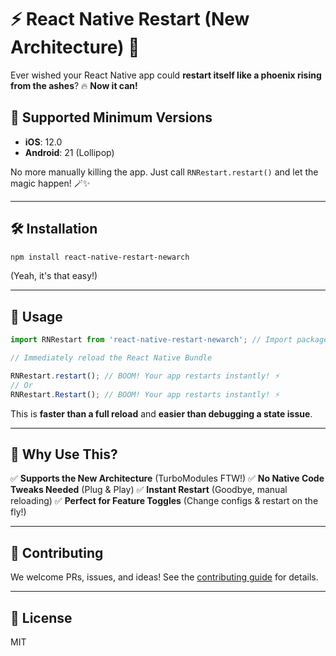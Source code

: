 # ⚡ React Native Restart (New Architecture) 🚀

Ever wished your React Native app could **restart itself like a phoenix rising from the ashes**? 🔥 **Now it can!**

## 📱 Supported Minimum Versions

- **iOS**: 12.0
- **Android**: 21 (Lollipop)

No more manually killing the app. Just call `RNRestart.restart()` and let the magic happen! 🪄✨

---

## 🛠️ Installation

```sh
npm install react-native-restart-newarch
```

(Yeah, it's that easy!)

---

## 🚀 Usage

```js
import RNRestart from 'react-native-restart-newarch'; // Import package from node modules

// Immediately reload the React Native Bundle

RNRestart.restart(); // BOOM! Your app restarts instantly! ⚡
// Or
RNRestart.Restart(); // BOOM! Your app restarts instantly! ⚡


```

This is **faster than a full reload** and **easier than debugging a state issue**.

---

## 🧐 Why Use This?

✅ **Supports the New Architecture** (TurboModules FTW!)
✅ **No Native Code Tweaks Needed** (Plug & Play)
✅ **Instant Restart** (Goodbye, manual reloading)
✅ **Perfect for Feature Toggles** (Change configs & restart on the fly!)

---

## 🤝 Contributing

We welcome PRs, issues, and ideas! See the [contributing guide](CONTRIBUTING.md) for details.

---

## 📜 License

MIT
